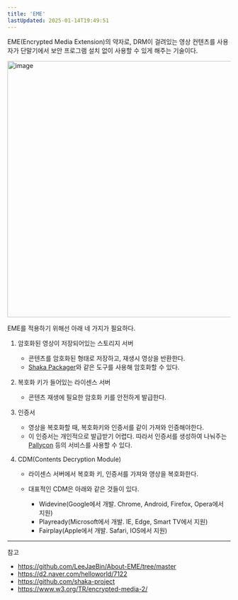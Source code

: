 ```yaml
---
title: 'EME'
lastUpdated: 2025-01-14T19:49:51
---
```


EME(Encrypted Media Extension)의 약자로, DRM이 걸려있는 영상 컨텐츠를 사용자가 단말기에서 보안 프로그램 설치 없이 사용할 수 있게 해주는 기술이다.

<img width="579" alt="image" src="https://github.com/user-attachments/assets/3b90fc13-c894-4ab9-878b-9ab16b34e8bc" />

EME를 적용하기 위해선 아래 네 가지가 필요하다.

1. 암호화된 영상이 저장되어있는 스토리지 서버

    - 콘텐츠를 암호화된 형태로 저장하고, 재생시 영상을 반환한다.
    - [Shaka Packager](https://github.com/shaka-project/shaka-packager)와 같은 도구를 사용해 암호화할 수 있다.

2. 복호화 키가 들어있는 라이센스 서버

    - 콘텐츠 재생에 필요한 암호화 키를 안전하게 발급한다.

3. 인증서

    - 영상을 복호화할 때, 복호화키와 인증서를 같이 가져와 인증해야한다.
    - 이 인증서는 개인적으로 발급받기 어렵다. 따라서 인증서를 생성하여 나눠주는 [Pallycon](https://pallycon.com/) 등의 서비스를 사용할 수 있다.

4. CDM(Contents Decryption Module)

    - 라이센스 서버에서 복호화 키, 인증서를 가져와 영상을 복호화한다.

    - 대표적인 CDM은 아래와 같은 것들이 있다.
        - Widevine(Google에서 개발. Chrome, Android, Firefox, Opera에서 지원)
        - Playready(Microsoft에서 개발. IE, Edge, Smart TV에서 지원)
        - Fairplay(Apple에서 개발. Safari, IOS에서 지원)

---
참고

- <https://github.com/LeeJaeBin/About-EME/tree/master>
- <https://d2.naver.com/helloworld/7122>
- <https://github.com/shaka-project>
- <https://www.w3.org/TR/encrypted-media-2/>
